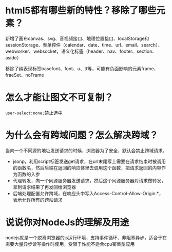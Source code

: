 # html5都有哪些新的特性？移除了哪些元素？

新增了画布canvas、svg、音视频接口、地理位置接口、localStorage和sessionStorage、表单控件（calendar、date、time、url、email、search）、webworker、websocket，语义化标签（header、nav、footer、section、aside）

移除了纯表现标签basefont、font、u、tt等，可能有负面影响的元素frame、fraeSet、noFrame

# 怎么才能让图文不可复制？

`user-select:none;`禁止选中

# 为什么会有跨域问题？怎么解决跨域？

当向一个不同源的地址发送请求的时候，浏览器为了安全，默认会禁止跨域请求。

- jsonp，利用script标签发送get请求，在url末尾写上需要在请求结束时被调用的函数名，然后后端在返回的响应体里去调用这个函数，把请求返回的内容作为函数的入参
- 代理转发，向一个同源服务器发送请求，然后这个同源服务器对请求做转发，拿到请求结果了再发回给浏览器
- 后端处理配置允许跨域，在响应头中写入Access-Control-Allow-Origin:*，表示允许所有的跨站请求

# 说说你对NodeJs的理解及用途

nodejs就是一个脱离浏览器的js运行环境，支持事件循环、非阻塞异步，适合于在需要大量异步读写操作时使用，受限于性能不适合cpu密集型应用
